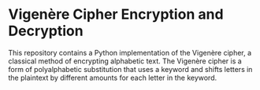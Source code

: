 # Vigenère Cipher Encryption and Decryption

This repository contains a Python implementation of the Vigenère cipher, a classical method of encrypting alphabetic text. The Vigenère cipher is a form of polyalphabetic substitution that uses a keyword and shifts letters in the plaintext by different amounts for each letter in the keyword.
